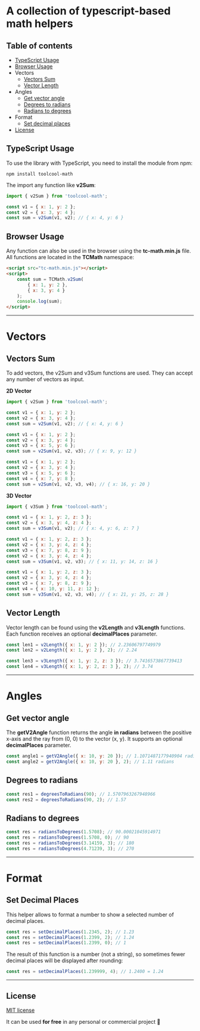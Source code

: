 # A collection of typescript-based math helpers

## Table of contents
- [TypeScript Usage](#typescript-usage)
- [Browser Usage](#browser-usage)
- Vectors
    - [Vectors Sum](#vectors-sum)
    - [Vector Length](#vector-length)
- Angles
  - [Get vector angle](#get-vector-angle)
  - [Degrees to radians](#degrees-to-radians)
  - [Radians to degrees](#radians-to-degrees)
- Format
  - [Set decimal places](#set-decimal-places)
- [License](#license)

## TypeScript Usage

To use the library with TypeScript, you need to install the module from npm:

```
npm install toolcool-math
```

The import any function like **v2Sum**:
```js
import { v2Sum } from 'toolcool-math';

const v1 = { x: 1, y: 2 };
const v2 = { x: 3, y: 4 };
const sum = v2Sum(v1, v2); // { x: 4, y: 6 }
```

## Browser Usage

Any function can also be used in the browser using the **tc-math.min.js** file. All functions are located in the **TCMath** namespace:

```html
<script src="tc-math.min.js"></script>
<script>
    const sum = TCMath.v2Sum(
        { x: 1, y: 2 }, 
        { x: 3, y: 4 }
    );
    console.log(sum);
</script>
```

-----------------------------------------------

# Vectors

## Vectors Sum

To add vectors, the v2Sum and v3Sum functions are used. They can accept any number of vectors as input.

**2D Vector**
```js
import { v2Sum } from 'toolcool-math';

const v1 = { x: 1, y: 2 };
const v2 = { x: 3, y: 4 };
const sum = v2Sum(v1, v2); // { x: 4, y: 6 }

const v1 = { x: 1, y: 2 };
const v2 = { x: 3, y: 4 };
const v3 = { x: 5, y: 6 };
const sum = v2Sum(v1, v2, v3); // { x: 9, y: 12 }

const v1 = { x: 1, y: 2 };
const v2 = { x: 3, y: 4 };
const v3 = { x: 5, y: 6 };
const v4 = { x: 7, y: 8 };
const sum = v2Sum(v1, v2, v3, v4); // { x: 16, y: 20 }
```

**3D Vector**
```js
import { v3Sum } from 'toolcool-math';

const v1 = { x: 1, y: 2, z: 3 };
const v2 = { x: 3, y: 4, z: 4 };
const sum = v3Sum(v1, v2); // { x: 4, y: 6, z: 7 }

const v1 = { x: 1, y: 2, z: 3 };
const v2 = { x: 3, y: 4, z: 4 };
const v3 = { x: 7, y: 8, z: 9 };
const v2 = { x: 3, y: 4, z: 4 };
const sum = v3Sum(v1, v2, v3); // { x: 11, y: 14, z: 16 }

const v1 = { x: 1, y: 2, z: 3 };
const v2 = { x: 3, y: 4, z: 4 };
const v3 = { x: 7, y: 8, z: 9 };
const v4 = { x: 10, y: 11, z: 12 };
const sum = v3Sum(v1, v2, v3, v4); // { x: 21, y: 25, z: 28 }
```

## Vector Length

Vector length can be found using the **v2Length** and **v3Length** functions. Each function receives an optional **decimalPlaces** parameter.

```js
const len1 = v2Length({ x: 1, y: 2 }); // 2.23606797749979
const len2 = v2Length({ x: 1, y: 2 }, 2); // 2.24

const len3 = v3Length({ x: 1, y: 2, z: 3 }); // 3.7416573867739413
const len4 = v3Length({ x: 1, y: 2, z: 3 }, 2); // 3.74
```

-----------------------------------------------

# Angles

## Get vector angle

The **getV2Angle** function returns the angle **in radians** between the positive x-axis and the ray from (0, 0) to the vector (x, y). It supports an optional **decimalPlaces** parameter.

```js
const angle1 = getV2Angle({ x: 10, y: 20 }); // 1.1071487177940904 radians
const angle2 = getV2Angle({ x: 10, y: 20 }, 2); // 1.11 radians
```

## Degrees to radians

```js
const res1 = degreesToRadians(90); // 1.5707963267948966
const res2 = degreesToRadians(90, 2); // 1.57
```

## Radians to degrees

```js
const res = radiansToDegrees(1.5708); // 90.00021045914971
const res = radiansToDegrees(1.5708, 0); // 90
const res = radiansToDegrees(3.14159, 3); // 180
const res = radiansToDegrees(4.71239, 3); // 270
```

-----------------------------------------------

# Format

## Set Decimal Places

This helper allows to format a number to show a selected number of decimal places.

```js
const res = setDecimalPlaces(1.2345, 2); // 1.23
const res = setDecimalPlaces(1.2399, 2); // 1.24
const res = setDecimalPlaces(1.2399, 0); // 1
```

The result of this function is a number (not a string), so sometimes fewer decimal places will be displayed after rounding:

```js
const res = setDecimalPlaces(1.239999, 4); // 1.2400 = 1.24
```

-----------------------------------------------

## License
[MIT license](https://github.com/toolcool-org/toolcool-math/blob/main/LICENSE)

It can be used **for free** in any personal or commercial project :gift: 